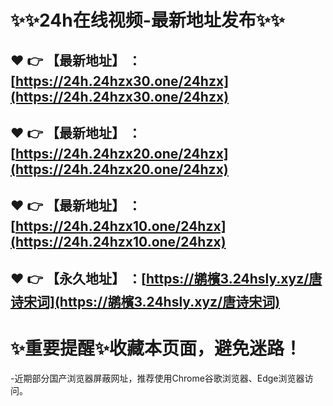:sparkles::sparkles:24h在线视频-最新地址发布:sparkles::sparkles:
==
:heart: :point_right: 【最新地址】 ：[https://24h.24hzx30.one/24hzx](https://24h.24hzx30.one/24hzx)
------
:heart: :point_right: 【最新地址】 ：[https://24h.24hzx20.one/24hzx](https://24h.24hzx20.one/24hzx)
------
:heart: :point_right: 【最新地址】 ：[https://24h.24hzx10.one/24hzx](https://24h.24hzx10.one/24hzx)
------
:heart: :point_right: 【永久地址】 ：[https://鹕檳3.24hsly.xyz/唐诗宋词](https://鹕檳3.24hsly.xyz/唐诗宋词)
------
:sparkles:重要提醒:sparkles:收藏本页面，避免迷路！
==
-近期部分国产浏览器屏蔽网址，推荐使用Chrome谷歌浏览器、Edge浏览器访问。
